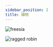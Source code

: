 ```yaml
---
sidebar_position: 2
title: 植物
---
```


![freesia](http://r.photo.store.qq.com/psc?/V12to3FW21RiJP/TCfiP1YaPeRT4Jil9RANX2wH2FLBNhP*MJ7o.JtxSpBVNYIRW7xeps7CEJN72MZ8NKIHtpQNpWGcS*GBC5CMEzNiAEYSOQ5nRpQ8d0ESX7g!/r)

![ragged robin](http://r.photo.store.qq.com/psc?/V12to3FW21RiJP/TCfiP1YaPeRT4Jil9RANX41rySwb3AFmcP3t54kfwWddR*2PPscHoOStWE4GWNQ1hcKUYI.UQJA4aVOa807CUXcwVszXRBnmskcbsCgK5Ms!/r)
